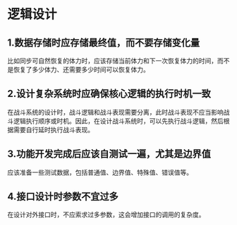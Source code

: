 # 逻辑设计

## 1.数据存储时应存储最终值，而不要存储变化量

比如同步可自然恢复的体力时，应该存储当前体力和下一次恢复体力的时间，而不是恢复了多少体力、还需要多少时间可以恢复体力。

## 2.设计复杂系统时应确保核心逻辑的执行时机一致

在战斗系统的设计时，战斗逻辑和战斗表现需要分离，此时战斗表现不应当影响战斗逻辑执行顺序或时机。因此，在设计战斗系统时，可以先执行战斗逻辑，然后根据需要自行延时执行战斗表现。

## 3.功能开发完成后应该自测试一遍，尤其是边界值

应该准备一些测试数据，包括普通值、边界值、特殊值、错误值等。

## 4.接口设计时参数不宜过多

在设计对外接口时，不应索求过多参数，这会增加接口的调用的复杂度。
